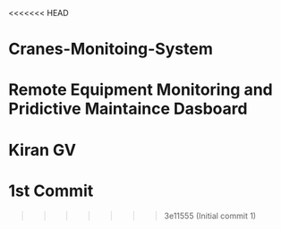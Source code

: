 <<<<<<< HEAD
# Cranes-Monitoing-System
Remote Equipment Monitoring and Pridictive Maintaince Dasboard
=======
# Kiran GV

# 1st Commit
>>>>>>> 3e11555 (Initial commit 1)
